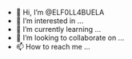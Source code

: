 - 👋 Hi, I’m @ELF0LL4BUELA
- 👀 I’m interested in ...
- 🌱 I’m currently learning ...
- 💞️ I’m looking to collaborate on ...
- 📫 How to reach me ...

<!---
ELF0LL4BUELA/ELF0LL4BUELA is a ✨ special ✨ repository because its `README.md` (this file) appears on your GitHub profile.
You can click the Preview link to take a look at your changes.
--->
